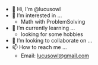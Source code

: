 - 👋 Hi, I'm @lucusowl
- 👀 I’m interested in ...
  - Math with ProblemSolving
- 🌱 I’m currently learning ...
  - looking for some hobbies
- 💞️ I’m looking to collaborate on ...
- 📫 How to reach me ...
  - Email: lucusowl@gmail.com

<!---
lucusowl/lucusowl is a ✨ special ✨ repository because its `README.md` (this file) appears on your GitHub profile.
You can click the Preview link to take a look at your changes.
--->
